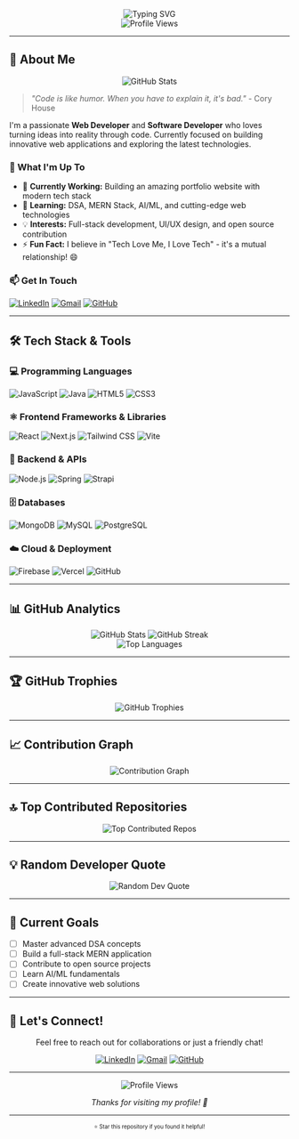 
<div align="center">
  <img src="https://readme-typing-svg.herokuapp.com?font=Fira+Code&weight=500&size=28&pause=1000&color=00FF00&center=true&vCenter=true&width=435&lines=Hello+World!+%F0%9F%91%8B;I'm+Umesh+Kumar;Web+%26+Software+Developer" alt="Typing SVG" />
</div>

<div align="center">
  <img src="https://komarev.com/ghpvc/?username=Umesh-kumarr&style=flat-square&color=blue" alt="Profile Views" />
</div>

---

## 🚀 About Me

<div align="center">
  <img src="https://github-readme-stats.vercel.app/api?username=Umesh-kumarr&show_icons=true&theme=radical" alt="GitHub Stats" />
</div>

> *"Code is like humor. When you have to explain it, it's bad."* - Cory House

I'm a passionate **Web Developer** and **Software Developer** who loves turning ideas into reality through code. Currently focused on building innovative web applications and exploring the latest technologies.

### 🎯 What I'm Up To
- 🔭 **Currently Working:** Building an amazing portfolio website with modern tech stack
- 🌱 **Learning:** DSA, MERN Stack, AI/ML, and cutting-edge web technologies
- 💡 **Interests:** Full-stack development, UI/UX design, and open source contribution
- ⚡ **Fun Fact:** I believe in "Tech Love Me, I Love Tech" - it's a mutual relationship! 😄

### 📫 Get In Touch
[![LinkedIn](https://img.shields.io/badge/LinkedIn-0077B5?style=for-the-badge&logo=linkedin&logoColor=white)](https://www.linkedin.com/in/umeshh-kumar/)
[![Gmail](https://img.shields.io/badge/Gmail-D14836?style=for-the-badge&logo=gmail&logoColor=white)](mailto:246810umesh@gmail.com)
[![GitHub](https://img.shields.io/badge/GitHub-100000?style=for-the-badge&logo=github&logoColor=white)](https://github.com/Umesh-kumarr)

---

## 🛠️ Tech Stack & Tools

### 💻 Programming Languages
![JavaScript](https://img.shields.io/badge/JavaScript-F7DF1E?style=for-the-badge&logo=javascript&logoColor=black)
![Java](https://img.shields.io/badge/Java-ED8B00?style=for-the-badge&logo=openjdk&logoColor=white)
![HTML5](https://img.shields.io/badge/HTML5-E34F26?style=for-the-badge&logo=html5&logoColor=white)
![CSS3](https://img.shields.io/badge/CSS3-1572B6?style=for-the-badge&logo=css3&logoColor=white)

### ⚛️ Frontend Frameworks & Libraries
![React](https://img.shields.io/badge/React-20232A?style=for-the-badge&logo=react&logoColor=61DAFB)
![Next.js](https://img.shields.io/badge/Next.js-000000?style=for-the-badge&logo=next.js&logoColor=white)
![Tailwind CSS](https://img.shields.io/badge/Tailwind_CSS-38B2AC?style=for-the-badge&logo=tailwind-css&logoColor=white)
![Vite](https://img.shields.io/badge/Vite-646CFF?style=for-the-badge&logo=vite&logoColor=white)

### 🔧 Backend & APIs
![Node.js](https://img.shields.io/badge/Node.js-339933?style=for-the-badge&logo=nodedotjs&logoColor=white)
![Spring](https://img.shields.io/badge/Spring-6DB33F?style=for-the-badge&logo=spring&logoColor=white)
![Strapi](https://img.shields.io/badge/Strapi-2E7EEA?style=for-the-badge&logo=strapi&logoColor=white)

### 🗄️ Databases
![MongoDB](https://img.shields.io/badge/MongoDB-4EA94B?style=for-the-badge&logo=mongodb&logoColor=white)
![MySQL](https://img.shields.io/badge/MySQL-4479A1?style=for-the-badge&logo=mysql&logoColor=white)
![PostgreSQL](https://img.shields.io/badge/PostgreSQL-316192?style=for-the-badge&logo=postgresql&logoColor=white)

### ☁️ Cloud & Deployment
![Firebase](https://img.shields.io/badge/Firebase-039BE5?style=for-the-badge&logo=firebase&logoColor=white)
![Vercel](https://img.shields.io/badge/Vercel-000000?style=for-the-badge&logo=vercel&logoColor=white)
![GitHub](https://img.shields.io/badge/GitHub-100000?style=for-the-badge&logo=github&logoColor=white)

---

## 📊 GitHub Analytics

<div align="center">
  <img src="https://github-readme-stats.vercel.app/api?username=Umesh-kumarr&theme=radical&hide_border=false&include_all_commits=false&count_private=false" alt="GitHub Stats" />
  <img src="https://github-readme-streak-stats.herokuapp.com/?user=Umesh-kumarr&theme=radical&hide_border=false" alt="GitHub Streak" />
</div>

<div align="center">
  <img src="https://github-readme-stats.vercel.app/api/top-langs/?username=Umesh-kumarr&theme=radical&hide_border=false&include_all_commits=false&count_private=false&layout=compact" alt="Top Languages" />
</div>

---

## 🏆 GitHub Trophies

<div align="center">
  <img src="https://github-profile-trophy.vercel.app/?username=Umesh-kumarr&theme=radical&no-frame=false&no-bg=true&margin-w=4" alt="GitHub Trophies" />
</div>

---

## 📈 Contribution Graph

<div align="center">
  <img src="https://github-readme-activity-graph.vercel.app/graph?username=Umesh-kumarr&theme=radical&hide_border=true" alt="Contribution Graph" />
</div>

---

## 🔝 Top Contributed Repositories

<div align="center">
  <img src="https://github-contributor-stats.vercel.app/api?username=Umesh-kumarr&limit=5&theme=radical&combine_all_yearly_contributions=true" alt="Top Contributed Repos" />
</div>

---

## 💡 Random Developer Quote

<div align="center">
  <img src="https://quotes-github-readme.vercel.app/api?type=horizontal&theme=radical" alt="Random Dev Quote" />
</div>

---

## 🎯 Current Goals

- [ ] Master advanced DSA concepts
- [ ] Build a full-stack MERN application
- [ ] Contribute to open source projects
- [ ] Learn AI/ML fundamentals
- [ ] Create innovative web solutions

---

## 🌟 Let's Connect!

<div align="center">
  <p>Feel free to reach out for collaborations or just a friendly chat!</p>
  
  [![LinkedIn](https://img.shields.io/badge/LinkedIn-0077B5?style=for-the-badge&logo=linkedin&logoColor=white)](https://www.linkedin.com/in/umeshh-kumar/)
  [![Gmail](https://img.shields.io/badge/Gmail-D14836?style=for-the-badge&logo=gmail&logoColor=white)](mailto:246810umesh@gmail.com)
  [![GitHub](https://img.shields.io/badge/GitHub-100000?style=for-the-badge&logo=github&logoColor=white)](https://github.com/Umesh-kumarr)
</div>

---

<div align="center">
  <img src="https://visitcount.itsvg.in/api?id=Umesh-kumarr&icon=0&color=12" alt="Profile Views" />
  <p><i>Thanks for visiting my profile! 👋</i></p>
</div>

---

<div align="center">
  <sub><sup>⭐ Star this repository if you found it helpful!</sup></sub>
</div>

<!-- Proudly created with ❤️ by Umesh Kumar --> 
